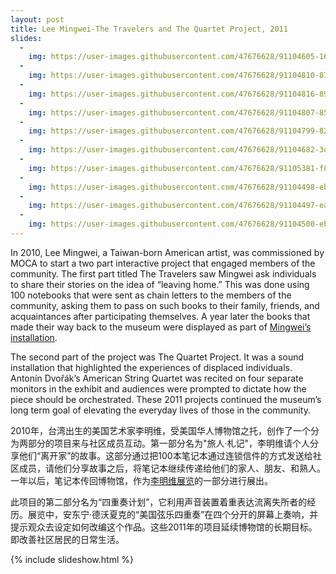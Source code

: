 ```yaml
---
layout: post
title: Lee Mingwei-The Travelers and The Quartet Project, 2011
slides:
  -
    img: https://user-images.githubusercontent.com/47676628/91104605-1603de80-e63c-11ea-8f20-f0e18ba81bd4.jpg
  -
    img: https://user-images.githubusercontent.com/47676628/91104810-87dc2800-e63c-11ea-9970-b397829f4fdf.JPG
  -
    img: https://user-images.githubusercontent.com/47676628/91104816-89a5eb80-e63c-11ea-898a-03f8d4dce9af.JPG
  -
    img: https://user-images.githubusercontent.com/47676628/91104807-8579ce00-e63c-11ea-9266-5d1f10d57a3b.JPG
  -
    img: https://user-images.githubusercontent.com/47676628/91104799-827edd80-e63c-11ea-82c5-55150d5de3bf.JPG
  -
    img: https://user-images.githubusercontent.com/47676628/91104682-3d5aab80-e63c-11ea-8e7e-429552700e69.jpg
  -
    img: https://user-images.githubusercontent.com/47676628/91105381-f8377900-e63d-11ea-922e-be8a3bed7230.jpg
  -
    img: https://user-images.githubusercontent.com/47676628/91104498-ebb22100-e63b-11ea-83d6-c68914432f8d.jpg
  -
    img: https://user-images.githubusercontent.com/47676628/91104497-ea80f400-e63b-11ea-8336-ac31805ea1bb.jpg
  -
    img: https://user-images.githubusercontent.com/47676628/91104500-ebb22100-e63b-11ea-860f-5b5af477fdda.jpg
---
```


In 2010, Lee Mingwei, a Taiwan-born American artist, was commissioned by MOCA to start a two part interactive project that engaged members of the community. The first part titled The Travelers saw Mingwei ask individuals to share their stories on the idea of “leaving home.” This was done using 100 notebooks that were sent as chain letters to the members of the community, asking them to pass on such books to their family, friends, and acquaintances after participating themselves. A year later the books that made their way back to the museum were displayed as part of [Mingwei’s installation](https://www.mocanyc.org/exhibitions/lee_mingwei_the_travelers_and_the_quartet_project).

The second part of the project was The Quartet Project. It was a sound installation that highlighted the experiences of displaced individuals. Antonín Dvořák’s American String Quartet was recited on four separate monitors in the exhibit and audiences were prompted to dictate how the piece should be orchestrated. These 2011 projects continued the museum’s long term goal of elevating the everyday lives of those in the community.

2010年，台湾出生的美国艺术家李明维，受美国华人博物馆之托，创作了一个分为两部分的项目来与社区成员互动。第一部分名为"旅人·札记"，李明维请个人分享他们“离开家”的故事。这部分通过把100本笔记本通过连锁信件的方式发送给社区成员，请他们分享故事之后，将笔记本继续传递给他们的家人、朋友、和熟人。一年以后，笔记本传回博物馆，作为[李明维展览](https://www.mocanyc.org/exhibitions/lee_mingwei_the_travelers_and_the_quartet_project)的一部分进行展出。

此项目的第二部分名为“四重奏计划”，它利用声音装置着重表达流离失所者的经历。展览中，安东宁·德沃夏克的“美国弦乐四重奏”在四个分开的屏幕上奏响，并提示观众去设定如何改编这个作品。这些2011年的项目延续博物馆的长期目标。即改善社区居民的日常生活。


{% include slideshow.html %}
